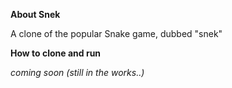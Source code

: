 **About Snek**

A clone of the popular Snake game, dubbed "snek"

**How to clone and run**

*coming soon (still in the works..)*
